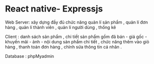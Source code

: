 # React native- Expressjs

Web Server: xây dựng đầy đủ chức năng quản lí sản phẩm , quản lí đơn hàng , quản lí thành viên , quản lí người dùng , thống kê

Client : danh sách sản phẩm , chi tiết sản phẩm gồm đã bán - giá gốc - khuyến mãi - ảnh - nội dung sản phẩm chi tiết , chức năng thêm vào giỏ hàng , thanh toán
đơn hàng , chỉnh sửa thông tin cá nhân .

Database : phpMyadmin
